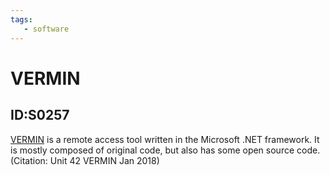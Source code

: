 ```yaml
---
tags:
   - software
---
```

# VERMIN
## ID:S0257
[VERMIN](software/S0257) is a remote access tool written in the Microsoft .NET framework. It is mostly composed of original code, but also has some open source code. (Citation: Unit 42 VERMIN Jan 2018)
